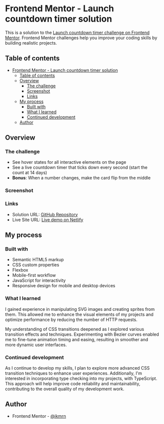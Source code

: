 # Frontend Mentor - Launch countdown timer solution

This is a solution to the [Launch countdown timer challenge on Frontend Mentor](https://www.frontendmentor.io/challenges/launch-countdown-timer-N0XkGfyz-). Frontend Mentor challenges help you improve your coding skills by building realistic projects.

## Table of contents

- [Frontend Mentor - Launch countdown timer solution](#frontend-mentor---launch-countdown-timer-solution)
  - [Table of contents](#table-of-contents)
  - [Overview](#overview)
    - [The challenge](#the-challenge)
    - [Screenshot](#screenshot)
    - [Links](#links)
  - [My process](#my-process)
    - [Built with](#built-with)
    - [What I learned](#what-i-learned)
    - [Continued development](#continued-development)
  - [Author](#author)

## Overview

### The challenge

- See hover states for all interactive elements on the page
- See a live countdown timer that ticks down every second (start the count at 14 days)
- **Bonus**: When a number changes, make the card flip from the middle

### Screenshot

### Links

- Solution URL: [GitHub Repository](https://github.com/ikmrn/frontend-challenges/tree/interactive-rating-component)
- Live Site URL: [Live demo on Netlify](https://ikmrn-interactive-rating.netlify.app/)

## My process

### Built with

- Semantic HTML5 markup
- CSS custom properties
- Flexbox
- Mobile-first workflow
- JavaScript for interactivity
- Responsive design for mobile and desktop devices

### What I learned

I gained experience in manipulating SVG images and creating sprites from them. This allowed me to enhance the visual elements of my projects and optimize performance by reducing the number of HTTP requests.

My understanding of CSS transitions deepened as I explored various transition effects and techniques. Experimenting with Bezier curves enabled me to fine-tune animation timing and easing, resulting in smoother and more dynamic user interfaces.

### Continued development

As I continue to develop my skills, I plan to explore more advanced CSS transition techniques to enhance user experiences. Additionally, I'm interested in incorporating type checking into my projects, with TypeScript. This approach will help improve code reliability and maintainability, contributing to the overall quality of my development work.

## Author

- Frontend Mentor - [@ikmrn](https://www.frontendmentor.io/profile/ikmrn)

